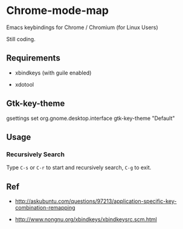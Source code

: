 # Chrome-mode-map

Emacs keybindings for Chrome / Chromium (for Linux Users)

Still coding.

## Requirements

- xbindkeys (with guile enabled)

- xdotool

## Gtk-key-theme

gsettings set org.gnome.desktop.interface gtk-key-theme "Default"

## Usage

### Recursively Search

Type `C-s` or `C-r` to start and recursively search, `C-g` to exit.

## Ref

- http://askubuntu.com/questions/97213/application-specific-key-combination-remapping

- http://www.nongnu.org/xbindkeys/xbindkeysrc.scm.html
